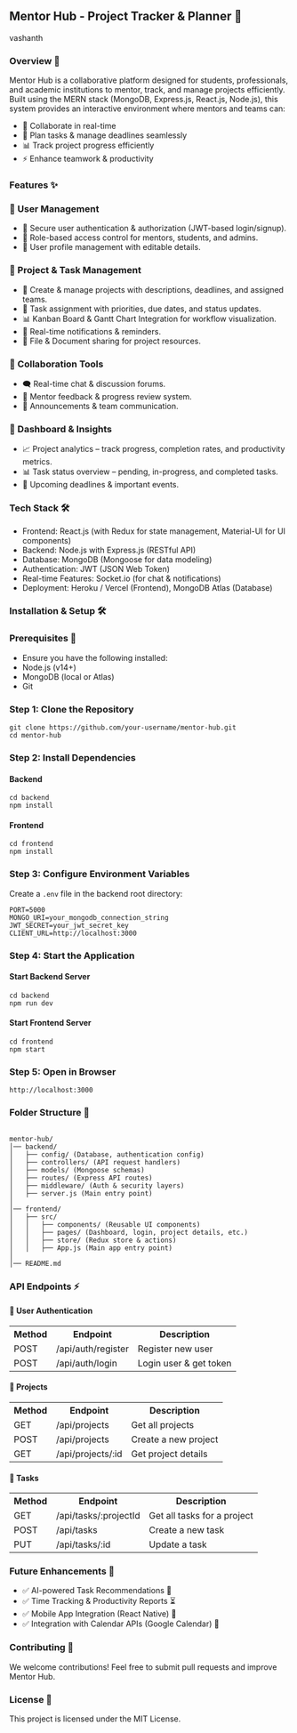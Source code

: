 <h2>Mentor Hub - Project Tracker & Planner 🚀</h2>

vashanth
<h3>Overview 🎯</h3>

<p>Mentor Hub is a collaborative platform designed for students, professionals, and academic institutions to mentor, track, and manage projects efficiently. Built using the MERN stack (MongoDB, Express.js, React.js, Node.js), this system provides an interactive environment where mentors and teams can:</p>

<ul>
  <li>🤝 Collaborate in real-time</li>
  <li>📅 Plan tasks & manage deadlines seamlessly</li>
  <li>📊 Track project progress efficiently</li>
  <li>⚡ Enhance teamwork & productivity</li>
</ul>

<h3>Features ✨</h3>

<h3>🔹 User Management</h3>
<ul>
  <li>🔐 Secure user authentication & authorization (JWT-based login/signup).</li>
  <li>👥 Role-based access control for mentors, students, and admins.</li>
  <li>📝 User profile management with editable details.</li>
</ul>

<h3>🔹 Project & Task Management</h3>
<ul>
  <li>📌 Create & manage projects with descriptions, deadlines, and assigned teams.</li>
  <li>📝 Task assignment with priorities, due dates, and status updates.</li>
  <li>📊 Kanban Board & Gantt Chart Integration for workflow visualization.</li>
  <li>🔔 Real-time notifications & reminders.</li>
  <li>📂 File & Document sharing for project resources.</li>
</ul>

<h3>🔹 Collaboration Tools</h3>
<ul>
  <li>🗨️ Real-time chat & discussion forums.</li>
  <li>📣 Mentor feedback & progress review system.</li>
  <li>📢 Announcements & team communication.</li>
</ul>

<h3>🔹 Dashboard & Insights</h3>
<ul>
  <li>📈 Project analytics – track progress, completion rates, and productivity metrics.</li>
  <li>📊 Task status overview – pending, in-progress, and completed tasks.</li>
  <li>📆 Upcoming deadlines & important events.</li>
</ul>

<h3>Tech Stack 🛠️</h3>
<ul>
  <li>Frontend: React.js (with Redux for state management, Material-UI for UI components)</li>
  <li>Backend: Node.js with Express.js (RESTful API)</li>
  <li>Database: MongoDB (Mongoose for data modeling)</li>
  <li>Authentication: JWT (JSON Web Token)</li>
  <li>Real-time Features: Socket.io (for chat & notifications)</li>
  <li>Deployment: Heroku / Vercel (Frontend), MongoDB Atlas (Database)</li>
</ul>

<h3>Installation & Setup 🛠️</h3>

<h3>Prerequisites 📌</h3>
<ul>
  <li>Ensure you have the following installed:</li>
  <li>Node.js (v14+)</li>
  <li>MongoDB (local or Atlas)</li>
  <li>Git</li>
</ul>

<h3>Step 1: Clone the Repository</h3>
<pre><code>git clone https://github.com/your-username/mentor-hub.git
cd mentor-hub</code></pre>

<h3>Step 2: Install Dependencies</h3>

<h4>Backend</h4>
<pre><code>cd backend
npm install</code></pre>

<h4>Frontend</h4>
<pre><code>cd frontend
npm install</code></pre>

<h3>Step 3: Configure Environment Variables</h3>
<p>Create a <code>.env</code> file in the backend root directory:</p>
<pre><code>PORT=5000
MONGO_URI=your_mongodb_connection_string
JWT_SECRET=your_jwt_secret_key
CLIENT_URL=http://localhost:3000</code></pre>

<h3>Step 4: Start the Application</h3>

<h4>Start Backend Server</h4>
<pre><code>cd backend
npm run dev</code></pre>

<h4>Start Frontend Server</h4>
<pre><code>cd frontend
npm start</code></pre>

<h3>Step 5: Open in Browser</h3>
<pre><code>http://localhost:3000</code></pre>

<h3>Folder Structure 📂</h3>
<pre><code>
mentor-hub/
│── backend/
│   ├── config/ (Database, authentication config)
│   ├── controllers/ (API request handlers)
│   ├── models/ (Mongoose schemas)
│   ├── routes/ (Express API routes)
│   ├── middleware/ (Auth & security layers)
│   ├── server.js (Main entry point)
│
│── frontend/
│   ├── src/
│   │   ├── components/ (Reusable UI components)
│   │   ├── pages/ (Dashboard, login, project details, etc.)
│   │   ├── store/ (Redux store & actions)
│   │   ├── App.js (Main app entry point)
│
│── README.md</code></pre>

<h3>API Endpoints ⚡</h3>

<h4>🔹 User Authentication</h4>
<table>
<tr><th>Method</th><th>Endpoint</th><th>Description</th></tr>
<tr><td>POST</td><td>/api/auth/register</td><td>Register new user</td></tr>
<tr><td>POST</td><td>/api/auth/login</td><td>Login user & get token</td></tr>
</table>

<h4>🔹 Projects</h4>
<table>
<tr><th>Method</th><th>Endpoint</th><th>Description</th></tr>
<tr><td>GET</td><td>/api/projects</td><td>Get all projects</td></tr>
<tr><td>POST</td><td>/api/projects</td><td>Create a new project</td></tr>
<tr><td>GET</td><td>/api/projects/:id</td><td>Get project details</td></tr>
</table>

<h4>🔹 Tasks</h4>
<table>
<tr><th>Method</th><th>Endpoint</th><th>Description</th></tr>
<tr><td>GET</td><td>/api/tasks/:projectId</td><td>Get all tasks for a project</td></tr>
<tr><td>POST</td><td>/api/tasks</td><td>Create a new task</td></tr>
<tr><td>PUT</td><td>/api/tasks/:id</td><td>Update a task</td></tr>
</table>

<h3>Future Enhancements 🚀</h3>
<ul>
  <li>✅ AI-powered Task Recommendations 🧠</li>
  <li>✅ Time Tracking & Productivity Reports ⏳</li>
  <li>✅ Mobile App Integration (React Native) 📱</li>
  <li>✅ Integration with Calendar APIs (Google Calendar) 📅</li>
</ul>

<h3>Contributing 🤝</h3>
<p>We welcome contributions! Feel free to submit pull requests and improve Mentor Hub.</p>

<h3>License 📜</h3>
<p>This project is licensed under the MIT License.</p>
